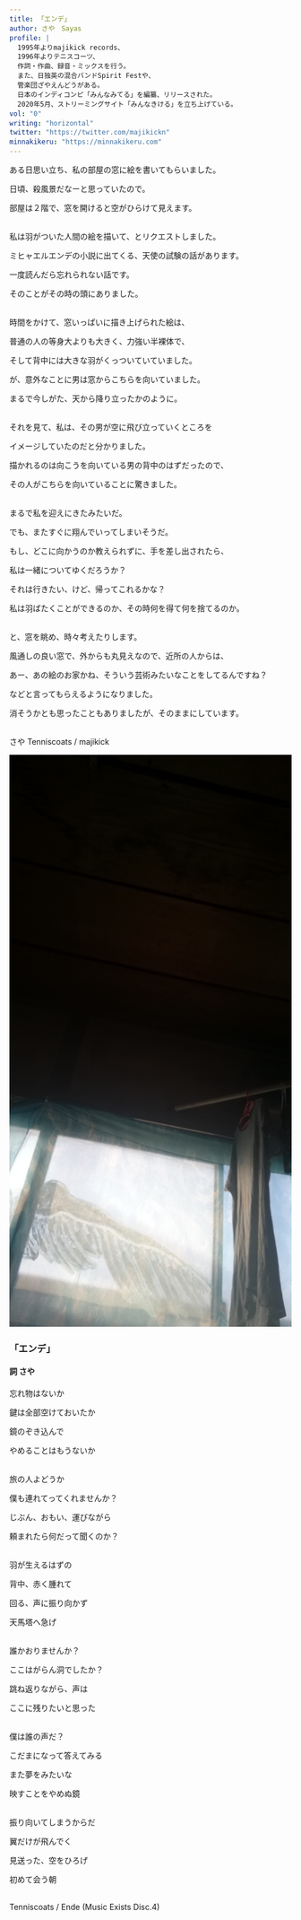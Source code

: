 ```yaml
---
title: 「エンデ」
author: さや　Sayas
profile: |
  1995年よりmajikick records、
  1996年よりテニスコーツ、
  作詞・作曲、録音・ミックスを行う。
  また、日独英の混合バンドSpirit Festや、
  管楽団ざやえんどうがある。
  日本のインディコンピ「みんなみてる」を編纂、リリースされた。
  2020年5月、ストリーミングサイト「みんなきける」を立ち上げている。
vol: "0"
writing: "horizontal"
twitter: "https://twitter.com/majikickn"
minnakikeru: "https://minnakikeru.com"
---
```


ある日思い立ち、私の部屋の窓に絵を書いてもらいました。

日頃、殺風景だなーと思っていたので。

部屋は２階で、窓を開けると空がひらけて見えます。

<br/>
私は羽がついた人間の絵を描いて、とリクエストしました。

ミヒャエルエンデの小説に出てくる、天使の試験の話があります。

一度読んだら忘れられない話です。

そのことがその時の頭にありました。

<br/>
時間をかけて、窓いっぱいに描き上げられた絵は、

普通の人の等身大よりも大きく、力強い半裸体で、

そして背中には大きな羽がくっついていていました。

が、意外なことに男は窓からこちらを向いていました。

まるで今しがた、天から降り立ったかのように。

<br/>
それを見て、私は、その男が空に飛び立っていくところを

イメージしていたのだと分かりました。

描かれるのは向こうを向いている男の背中のはずだったので、

その人がこちらを向いていることに驚きました。

<br/>
まるで私を迎えにきたみたいだ。

でも、またすぐに翔んでいってしまいそうだ。

もし、どこに向かうのか教えられずに、手を差し出されたら、

私は一緒についてゆくだろうか？

それは行きたい、けど、帰ってこれるかな？

私は羽ばたくことができるのか、その時何を得て何を捨てるのか。

<br/>
と、窓を眺め、時々考えたりします。

風通しの良い窓で、外からも丸見えなので、近所の人からは、

あー、あの絵のお家かね、そういう芸術みたいなことをしてるんですね？

などと言ってもらえるようになりました。

消そうかとも思ったこともありましたが、そのままにしています。

<br/>
さや
Tenniscoats / majikick

![窓の天使](Mado-no-Tensi.jpg)

### 「エンデ」

#### 詞  さや

忘れ物はないか

鍵は全部空けておいたか

鏡のぞき込んで

やめることはもうないか

<br/>
旅の人よどうか

僕も連れてってくれませんか？

じぶん、おもい、運びながら

頼まれたら何だって聞くのか？

<br/>
羽が生えるはずの

背中、赤く腫れて

回る、声に振り向かず

天馬塔へ急げ

<br/>
誰かおりませんか？

ここはがらん洞でしたか？

跳ね返りながら、声は

ここに残りたいと思った

<br/>
僕は誰の声だ？

こだまになって答えてみる

また夢をみたいな

映すことをやめぬ鏡

<br/>
振り向いてしまうからだ

翼だけが飛んでく

見送った、空をひろげ

初めて会う朝

<br/>
Tenniscoats / Ende (Music Exists Disc.4)
